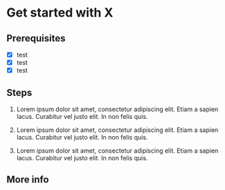 # Get started with X

## Prerequisites

- [x] test
- [x] test
- [x] test

## Steps

1. Lorem ipsum dolor sit amet, consectetur adipiscing elit. Etiam a sapien lacus. Curabitur vel justo elit. In non felis quis.

2. Lorem ipsum dolor sit amet, consectetur adipiscing elit. Etiam a sapien lacus. Curabitur vel justo elit. In non felis quis.

3. Lorem ipsum dolor sit amet, consectetur adipiscing elit. Etiam a sapien lacus. Curabitur vel justo elit. In non felis quis.

## More info
